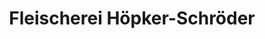 ---
title: "Fleischerei Höpker-Schröder"
url: /beckum/fleischerei-hoepker-schroeder/
shop: Metzgerei
---